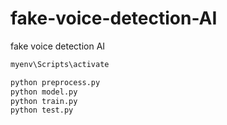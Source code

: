 # fake-voice-detection-AI
fake voice detection AI

```sh
myenv\Scripts\activate

python preprocess.py
python model.py
python train.py
python test.py
```